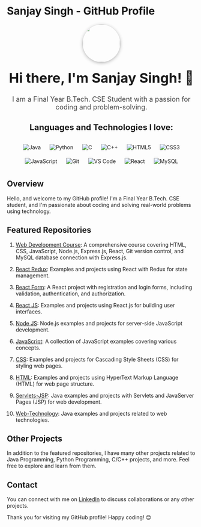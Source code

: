 # Sanjay Singh - GitHub Profile

<div align="center">
  <img src="https://media.giphy.com/media/M9gbBd9nbDrOTu1Mqx/giphy.gif" width="100" style="border-radius: 50%; box-shadow: 0px 2px 10px rgba(0, 0, 0, 0.3);"/>
</div>

<h1 align="center" style="font-size: 36px; margin-top: 20px;">Hi there, I'm Sanjay Singh! 👋</h1>

<p align="center" style="font-size: 18px; color: #444;">I am a Final Year B.Tech. CSE Student with a passion for coding and problem-solving.</p>

<h3 align="center" style="font-size: 22px; margin-top: 30px;">Languages and Technologies I love:</h3>

<div align="center" style="margin-top: 20px;">
  <span style="display: inline-block; margin: 10px;">
    <img src="https://img.shields.io/badge/Java-007396?style=flat-square&logo=java&logoColor=white" alt="Java"/>
  </span>
  <span style="display: inline-block; margin: 10px;">
    <img src="https://img.shields.io/badge/Python-3776AB?style=flat-square&logo=python&logoColor=white" alt="Python"/>
  </span>
  <span style="display: inline-block; margin: 10px;">
    <img src="https://img.shields.io/badge/C-00599C?style=flat-square&logo=c&logoColor=white" alt="C"/>
  </span>
  <span style="display: inline-block; margin: 10px;">
    <img src="https://img.shields.io/badge/C++-00599C?style=flat-square&logo=c%2B%2B&logoColor=white" alt="C++"/>
  </span>
  <span style="display: inline-block; margin: 10px;">
    <img src="https://img.shields.io/badge/HTML5-E34F26?style=flat-square&logo=html5&logoColor=white" alt="HTML5"/>
  </span>
  <span style="display: inline-block; margin: 10px;">
    <img src="https://img.shields.io/badge/CSS3-1572B6?style=flat-square&logo=css3&logoColor=white" alt="CSS3"/>
  </span>
  <span style="display: inline-block; margin: 10px;">
    <img src="https://img.shields.io/badge/JavaScript-F7DF1E?style=flat-square&logo=javascript&logoColor=white" alt="JavaScript"/>
  </span>
  <span style="display: inline-block; margin: 10px;">
    <img src="https://img.shields.io/badge/Git-F05032?style=flat-square&logo=git&logoColor=white" alt="Git"/>
  </span>
  <span style="display: inline-block; margin: 10px;">
    <img src="https://img.shields.io/badge/VS_Code-007ACC?style=flat-square&logo=visual-studio-code&logoColor=white" alt="VS Code"/>
  </span>
  <span style="display: inline-block; margin: 10px;">
    <img src="https://img.shields.io/badge/React-61DAFB?style=flat-square&logo=react&logoColor=white" alt="React"/>
  </span>
  <span style="display: inline-block; margin: 10px;">
    <img src="https://img.shields.io/badge/MySQL-4479A1?style=flat-square&logo=mysql&logoColor=white" alt="MySQL"/>
  </span>
</div>

## Overview

Hello, and welcome to my GitHub profile! I'm a Final Year B.Tech. CSE student, and I'm passionate about coding and solving real-world problems using technology.

## Featured Repositories

1. [Web Development Course](https://github.com/urssanjaysingh/Web-Development-Course): A comprehensive course covering HTML, CSS, JavaScript, Node.js, Express.js, React, Git version control, and MySQL database connection with Express.js.

2. [React Redux](https://github.com/urssanjaysingh/React-Redux): Examples and projects using React with Redux for state management.

3. [React Form](https://github.com/urssanjaysingh/React-Form): A React project with registration and login forms, including validation, authentication, and authorization.

4. [React JS](https://github.com/urssanjaysingh/React-JS): Examples and projects using React.js for building user interfaces.

5. [Node JS](https://github.com/urssanjaysingh/Node-JS): Node.js examples and projects for server-side JavaScript development.

6. [JavaScript](https://github.com/urssanjaysingh/JavaScript): A collection of JavaScript examples covering various concepts.

7. [CSS](https://github.com/urssanjaysingh/CSS): Examples and projects for Cascading Style Sheets (CSS) for styling web pages.

8. [HTML](https://github.com/urssanjaysingh/HTML): Examples and projects using HyperText Markup Language (HTML) for web page structure.

9. [Servlets-JSP](https://github.com/urssanjaysingh/Servlets-JSP): Java examples and projects with Servlets and JavaServer Pages (JSP) for web development.

10. [Web-Technology](https://github.com/urssanjaysingh/Web-Technology): Java examples and projects related to web technologies.

## Other Projects

In addition to the featured repositories, I have many other projects related to Java Programming, Python Programming, C/C++ projects, and more. Feel free to explore and learn from them.

## Contact

You can connect with me on [LinkedIn](https://www.linkedin.com/in/urssanjaysingh) to discuss collaborations or any other projects.

Thank you for visiting my GitHub profile! Happy coding! 😊
